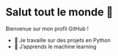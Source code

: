 # Salut tout le monde 👋
Bienvenue sur mon profil GitHub !

- 🔭 Je travaille sur des projets en Python
- 🌱 J’apprends le machine learning
